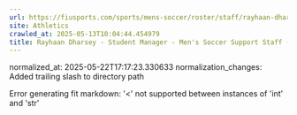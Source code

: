 ```yaml
---
url: https://fiusports.com/sports/mens-soccer/roster/staff/rayhaan-dharsey/329/
site: Athletics
crawled_at: 2025-05-13T10:04:44.454979
title: Rayhaan Dharsey - Student Manager - Men's Soccer Support Staff - FIU Athletics
---
```

normalized_at: 2025-05-22T17:17:23.330633
normalization_changes: Added trailing slash to directory path

Error generating fit markdown: '<' not supported between instances of 'int' and 'str'